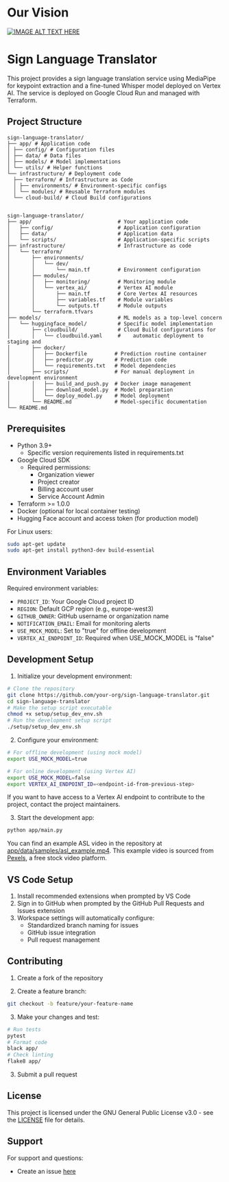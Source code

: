 # Our Vision
[![IMAGE ALT TEXT HERE](https://img.youtube.com/vi/G_gqPeHtsns/0.jpg)](https://www.youtube.com/watch?v=G_gqPeHtsns)

# Sign Language Translator

This project provides a sign language translation service using MediaPipe for keypoint extraction and a fine-tuned Whisper model deployed on Vertex AI. The service is deployed on Google Cloud Run and managed with Terraform.

## Project Structure

```
sign-language-translator/
├── app/ # Application code
│ ├── config/ # Configuration files
│ ├── data/ # Data files
│ ├── models/ # Model implementations
│ └── utils/ # Helper functions
└── infrastructure/ # Deployment code
  ├── terraform/ # Infrastructure as Code
  │ ├── environments/ # Environment-specific configs
  │ └── modules/ # Reusable Terraform modules
  └── cloud-build/ # Cloud Build configurations


sign-language-translator/
├── app/                            # Your application code
│   ├── config/                     # Application configuration
│   ├── data/                       # Application data
│   └── scripts/                    # Application-specific scripts
├── infrastructure/                 # Infrastructure as code
│   └── terraform/
│       ├── environments/
│       │   └── dev/
│       │       └── main.tf         # Environment configuration
│       ├── modules/
│       │   ├── monitoring/         # Monitoring module
│       │   └── vertex_ai/          # Vertex AI module
│       │       ├── main.tf         # Core Vertex AI resources
│       │       ├── variables.tf    # Module variables
│       │       └── outputs.tf      # Module outputs
│       └── terraform.tfvars
├── models/                         # ML models as a top-level concern
│   └── huggingface_model/          # Specific model implementation
│       ├── cloudbuild/             # Cloud Build configurations for
│       │   └── cloudbuild.yaml     #    automatic deployment to staging and
│       ├── docker/
│       │   ├── Dockerfile         # Prediction routine container
│       │   ├── predictor.py       # Prediction code
│       │   └── requirements.txt   # Model dependencies
│       ├── scripts/               # For manual deployment in development environment
│       │   ├── build_and_push.py  # Docker image management
│       │   ├── download_model.py  # Model preparation
│       │   └── deploy_model.py    # Model deployment
│       └── README.md              # Model-specific documentation
└── README.md
```

## Prerequisites

- Python 3.9+
  - Specific version requirements listed in requirements.txt
- Google Cloud SDK
  - Required permissions:
    - Organization viewer
    - Project creator
    - Billing account user
    - Service Account Admin
- Terraform >= 1.0.0
- Docker (optional for local container testing)
- Hugging Face account and access token (for production model)

For Linux users:

```bash
sudo apt-get update
sudo apt-get install python3-dev build-essential
```

## Environment Variables

Required environment variables:

- `PROJECT_ID`: Your Google Cloud project ID
- `REGION`: Default GCP region (e.g., europe-west3)
- `GITHUB_OWNER`: GitHub username or organization name
- `NOTIFICATION_EMAIL`: Email for monitoring alerts
- `USE_MOCK_MODEL`: Set to "true" for offline development
- `VERTEX_AI_ENDPOINT_ID`: Required when USE_MOCK_MODEL is "false"

## Development Setup

1. Initialize your development environment:

```bash
# Clone the repository
git clone https://github.com/your-org/sign-language-translator.git
cd sign-language-translator
# Make the setup script executable
chmod +x setup/setup_dev_env.sh
# Run the development setup script
./setup/setup_dev_env.sh
```

2. Configure your environment:

```bash
# For offline development (using mock model)
export USE_MOCK_MODEL=true

# For online development (using Vertex AI)
export USE_MOCK_MODEL=false
export VERTEX_AI_ENDPOINT_ID=<endpoint-id-from-previous-step>
```

If you want to have access to a Vertex AI endpoint to contribute to the project, contact the project maintainers.

3. Start the development app:

```bash
python app/main.py
```

You can find an example ASL video in the repository at [app/data/samples/asl_example.mp4](https://github.com/opencampus-sh/sign-language-translator/blob/main/app/data/samples/asl_example.mp4). This example video is sourced from [Pexels](https://www.pexels.com/search/videos/sign%20language/), a free stock video platform.

## VS Code Setup

1. Install recommended extensions when prompted by VS Code
2. Sign in to GitHub when prompted by the GitHub Pull Requests and Issues extension
3. Workspace settings will automatically configure:
   - Standardized branch naming for issues
   - GitHub issue integration
   - Pull request management

## Contributing

1. Create a fork of the repository

2. Create a feature branch:

```bash
git checkout -b feature/your-feature-name
```

3. Make your changes and test:

```bash
# Run tests
pytest
# Format code
black app/
# Check linting
flake8 app/
```

3. Submit a pull request

## License

This project is licensed under the GNU General Public License v3.0 - see the [LICENSE](LICENSE) file for details.

## Support

For support and questions:

- Create an issue [here](https://github.com/opencampus-sh/sign-language-translator/issues)
